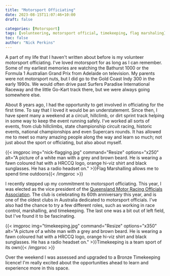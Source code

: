 ```yaml
---
title: "Motorsport Officiating"
date: 2023-08-15T11:07:46+10:00
draft: false

categories: [Motorsport]
tags: [volunteering, motorsport official, timekeeping, flag marshaling]
toc: false
author: "Nick Perkins"
---
```

A part of my life that I haven't written about before is my volunteer motorsport officiating. I've loved motorsport for as long as I can remember. Some of my earliest memories are watching the Bathurst 1000 or the Formula 1 Australian Grand Prix from Adelaide on television. My parents were not motorsport nuts, but I did go to the Gold Coast Indy 300 in the early 1990s. We would often drive past Surfers Paradise International Raceway and the little Go-Kart track there, but we were always going somewhere else.

About 8 years ago, I had the opportunity to get involved in officiating for the first time. To say that I loved it would be an understatement. Since then, I have spent many a weekend at a circuit, hillclimb, or dirt sprint track helping in some way to keep the event running safely. I've worked all sorts of events, from club hillclimbs, state championship circuit racing, historic events, national championships and even Supercars rounds. It has allowed me to meet so many amazing people along the way and learn so much; not just about the sport or officiating, but also about myself.

<!-- LTeX: enabled=false -->
{{< imgproc img="nick-flagging.jpg" command="Resize" options="x250" alt="A picture of a white man with a grey and brown beard. He is wearing a fawn coloured hat with a HRCCQ logo, orange hi-viz shirt and black sunglasses. He has a radio headset on." >}}Flag Marshalling allows me to spend time outdoors{{< /imgproc >}}
<!-- LTeX: enabled=true -->

I recently stepped up my commitment to motorsport officiating. This year, I was elected as the vice president of the [Queensland Motor Racing Officials Association](https://qmroa.com.au). The club is celebrating its 60th anniversary this year, and is one of the oldest clubs in Australia dedicated to motorsport officials. I've also had the chance to try a few different roles, such as working in race control, marshalling, and timekeeping. The last one was a bit out of left field, but I've found it to be fascinating.

<!-- LTeX: enabled=false -->
{{< imgproc img="timekeeping.jpg" command="Resize" options="x350" alt="A picture of a white man with a grey and brown beard. He is wearing a fawn coloured hat with a HRCCQ logo, orange hi-viz shirt and black sunglasses. He has a radio headset on." >}}Timekeeping is a team sport of its own{{< /imgproc >}}
<!-- LTeX: enabled=true -->

Over the weekend I was assessed and upgraded to a Bronze Timekeeping licence! I'm really excited about the opportunities ahead to learn and experience more in this space.
